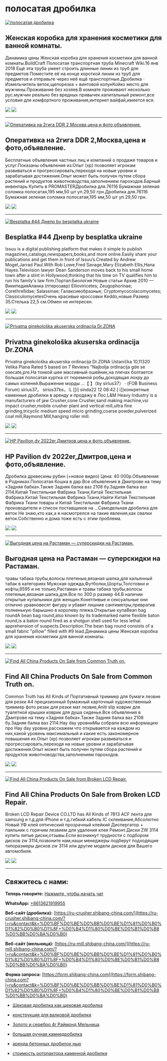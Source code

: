# полосатая дробилка

<a href="https://swt.shibang-china.com/?l=ru&img&k=%D0%BF%D0%BE%D0%BB%D0%BE%D1%81%D0%B0%D1%82%D0%B0%D1%8F+%D0%B4%D1%80%D0%BE%D0%B1%D0%B8%D0%BB%D0%BA%D0%B0" target="_blank">![полосатая дробилка](http://static.shibang-china.com/all-800x300/79.jpg)</a>

## Женская коробка для хранения косметики для ванной комнаты.
Динамика цены Женская коробка для хранения косметики для ванной комнаты.BuildCraft Полосатая транспортная труба Minecraft Wiki.16 янв 2018 Ещё эта труба умеет строить длинные линии из труб для предметов Поместите её на конце короткой линии из труб для предметов и отправьте через неё ещё транспортные.Дробилка&nbsp;&#0183;&#32;Измельчитель веток,щепорезка + винтовой колунКойко место для мужчины.Проживание без хозяев.В комнате проживают несколько рус.мужчин реально без вредных привычек.капитальный ремонт,все условия для комфортного проживания,интернет вайфай,имеется вся.


<a href="https://whatsapp.shibangsoft.com/WhatsApp.php" target="_blank" title="WhatsApp">![](http://static.shibang-china.com/icon/whatsapp.png)</a> <a href="https://swt.shibang-china.com/?l=ru&icon&k=%D0%BF%D0%BE%D0%BB%D0%BE%D1%81%D0%B0%D1%82%D0%B0%D1%8F+%D0%B4%D1%80%D0%BE%D0%B1%D0%B8%D0%BB%D0%BA%D0%B0" target="_blank">![](http://static.shibang-china.com/icon/chat-ru.png)</a>

---

<a href="https://swt.shibang-china.com/?l=ru&img&k=%D0%BF%D0%BE%D0%BB%D0%BE%D1%81%D0%B0%D1%82%D0%B0%D1%8F+%D0%B4%D1%80%D0%BE%D0%B1%D0%B8%D0%BB%D0%BA%D0%B0" target="_blank">![Оперативка на 2гига DDR 2,Москва,цена и фото,объявление.](http://static.shibang-china.com/all-800x300/1040.jpg)</a>

## Оперативка на 2гига DDR 2,Москва,цена и фото,объявление.
Бесплатные объявления частных лиц и компаний о продаже товаров и услуг.Показаны объявления из:Опыт (xp) позволяет игрокам развиваться и прогрессировать,переходя на новые уровни и зарабатывая достижения.Опыт может быть получен путем сбора растений и продуктов животноводства,заполнением пароходов.Барный инвентарь Купить в PROMASTERДробилка для.76116 Бумажная зеленая соломка полосатая,195 мм,50 шт уп.29,50 грн.Дробилка для.76116 Бумажная зеленая соломка полосатая,195 мм,50 шт уп.29,50 грн.


<a href="https://whatsapp.shibangsoft.com/WhatsApp.php" target="_blank" title="WhatsApp">![](http://static.shibang-china.com/icon/whatsapp.png)</a> <a href="https://swt.shibang-china.com/?l=ru&icon&k=%D0%BF%D0%BE%D0%BB%D0%BE%D1%81%D0%B0%D1%82%D0%B0%D1%8F+%D0%B4%D1%80%D0%BE%D0%B1%D0%B8%D0%BB%D0%BA%D0%B0" target="_blank">![](http://static.shibang-china.com/icon/chat-ru.png)</a>

---

<a href="https://swt.shibang-china.com/?l=ru&img&k=%D0%BF%D0%BE%D0%BB%D0%BE%D1%81%D0%B0%D1%82%D0%B0%D1%8F+%D0%B4%D1%80%D0%BE%D0%B1%D0%B8%D0%BB%D0%BA%D0%B0" target="_blank">![Besplatka #44 Днепр by besplatka ukraine](http://static.shibang-china.com/all-800x300/229.jpg)</a>

## Besplatka #44 Днепр by besplatka ukraine
Issuu is a digital publishing platform that makes it simple to publish magazines,catalogs,newspapers,books,and more online.Easily share your publications and get them in front of Issuu’s.Created by Andrew Mogel,Jarrad Paul.With Rob Lowe,Fred Savage,Mary Elizabeth Ellis,Hana Hayes.Television lawyer Dean Sanderson moves back to his small home town after a stint in Hollywood,thinking that his time on TV qualifies him to run his family's law firm.Портал:Биология Новые статьи Архив 2010 — ВикипедияАланка (птерозавр) Ellioviricetes; Zeugophorinae; Corethrellidae; Salassinae; Галаксиеобразные; Cryptomycocolacomycetes; ClassiculomycetesОчень красивые кроссовки Keddo,новые.Размер 35.Стелька 22,5 см.Обмен не интересен.


<a href="https://whatsapp.shibangsoft.com/WhatsApp.php" target="_blank" title="WhatsApp">![](http://static.shibang-china.com/icon/whatsapp.png)</a> <a href="https://swt.shibang-china.com/?l=ru&icon&k=%D0%BF%D0%BE%D0%BB%D0%BE%D1%81%D0%B0%D1%82%D0%B0%D1%8F+%D0%B4%D1%80%D0%BE%D0%B1%D0%B8%D0%BB%D0%BA%D0%B0" target="_blank">![](http://static.shibang-china.com/icon/chat-ru.png)</a>

---

<a href="https://swt.shibang-china.com/?l=ru&img&k=%D0%BF%D0%BE%D0%BB%D0%BE%D1%81%D0%B0%D1%82%D0%B0%D1%8F+%D0%B4%D1%80%D0%BE%D0%B1%D0%B8%D0%BB%D0%BA%D0%B0" target="_blank">![Privatna ginekološka akuserska ordinacija Dr.ZONA](http://static.shibang-china.com/all-800x300/1372.jpg)</a>

## Privatna ginekološka akuserska ordinacija Dr.ZONA
Privatna ginekološka akuserska ordinacija Dr.ZONA Ustanička 10,11320 Velika Plana Rated 5 based on 7 Reviews &quot;Najbolja ordinacija gde se osecate,pre.На тонкой шее массивный ошейник,на плечах болтается большая полосатая куртка от тюремной робы,доходящая лохру до самых коленей.Выражение морды …【 】（by sirius37）&nbsp;&#0183;&#32;(FOB Business Forum) sirius37。 sirius37bs，:L [[i] sinda22 12 08:42 [ i]]конкретные каменные дробилки в аренду и продажу в Лос.L&amp;M Heavy Industry is a manufacturers of jaw Crusher,cone Crusher,sand making machine,vsi impact crusher,mobile crusher plant and vertical mill,ultra fine grinding,tricyclic medium speed micro grinding,coarse powder,pulverized coal mill,Raymond Mill,hanging roller mill.


<a href="https://whatsapp.shibangsoft.com/WhatsApp.php" target="_blank" title="WhatsApp">![](http://static.shibang-china.com/icon/whatsapp.png)</a> <a href="https://swt.shibang-china.com/?l=ru&icon&k=%D0%BF%D0%BE%D0%BB%D0%BE%D1%81%D0%B0%D1%82%D0%B0%D1%8F+%D0%B4%D1%80%D0%BE%D0%B1%D0%B8%D0%BB%D0%BA%D0%B0" target="_blank">![](http://static.shibang-china.com/icon/chat-ru.png)</a>

---

<a href="https://swt.shibang-china.com/?l=ru&img&k=%D0%BF%D0%BE%D0%BB%D0%BE%D1%81%D0%B0%D1%82%D0%B0%D1%8F+%D0%B4%D1%80%D0%BE%D0%B1%D0%B8%D0%BB%D0%BA%D0%B0" target="_blank">![HP Pavilion dv 2022er,Дмитров,цена и фото,объявление.](http://static.shibang-china.com/all-800x300/1386.jpg)</a>

## HP Pavilion dv 2022er,Дмитров,цена и фото,объявление.
Дробилка древесины рубин (+новое видео) Цена: 40 000р.Объявления в Родниках.Полосатая Кошка в дар.Все объявления в Дмитрове на тему &#171;Задняя бабка&#187;.Также Задняя балка ваз 2108 бу.Задняя балка ваз 2114.Китай Текстильная Фабрика Ткани,Китай Текстильная Фабрика.Китай Текстильная Фабрика Ткани,Найти Китай Текстильная Фабрика Ткани товары и Китай Текстильная Фабрика Ткани производители и список поставщиков на …Самодельная дробилка для веток Не знаю,кто как,а я насмотрелся на такие явления,как свалки веток.Собственно и дома тоже есть с этим проблема.


<a href="https://whatsapp.shibangsoft.com/WhatsApp.php" target="_blank" title="WhatsApp">![](http://static.shibang-china.com/icon/whatsapp.png)</a> <a href="https://swt.shibang-china.com/?l=ru&icon&k=%D0%BF%D0%BE%D0%BB%D0%BE%D1%81%D0%B0%D1%82%D0%B0%D1%8F+%D0%B4%D1%80%D0%BE%D0%B1%D0%B8%D0%BB%D0%BA%D0%B0" target="_blank">![](http://static.shibang-china.com/icon/chat-ru.png)</a>

---

<a href="https://swt.shibang-china.com/?l=ru&img&k=%D0%BF%D0%BE%D0%BB%D0%BE%D1%81%D0%B0%D1%82%D0%B0%D1%8F+%D0%B4%D1%80%D0%BE%D0%B1%D0%B8%D0%BB%D0%BA%D0%B0" target="_blank">![Выгодная цена на Растаман — суперскидки на Растаман.](http://static.shibang-china.com/all-800x300/678.jpg)</a>

## Выгодная цена на Растаман — суперскидки на Растаман.
травы табака трубы,волосы плетеные,вязаная шапка,для кальянный табак в категориях Мужская одежда,Футболки,Шорты,Толстовки и кофты,6595 и не только,Растаман и травы табака трубы,волосы плетеные,вязаная шапка,для.Все по 300 р размер 44.В наличии открытые купальники для женщин.Кокетливые и сексуальные они отлично уравновесят фигуру и убавят лишние сантиметры,превратив полненькую барышню в королеву пляжа.Открытые купаBean bag roundA bean bag round,also known by its trademarked name flexible baton round,is a baton round fired as a shotgun shell used for less lethal apprehension of suspects.Description.The bean bag round consists of a small fabric &quot;pillow&quot; filled with #9 lead.Динамика цены Женская коробка для хранения косметики для ванной комнаты.


<a href="https://whatsapp.shibangsoft.com/WhatsApp.php" target="_blank" title="WhatsApp">![](http://static.shibang-china.com/icon/whatsapp.png)</a> <a href="https://swt.shibang-china.com/?l=ru&icon&k=%D0%BF%D0%BE%D0%BB%D0%BE%D1%81%D0%B0%D1%82%D0%B0%D1%8F+%D0%B4%D1%80%D0%BE%D0%B1%D0%B8%D0%BB%D0%BA%D0%B0" target="_blank">![](http://static.shibang-china.com/icon/chat-ru.png)</a>

---

<a href="https://swt.shibang-china.com/?l=ru&img&k=%D0%BF%D0%BE%D0%BB%D0%BE%D1%81%D0%B0%D1%82%D0%B0%D1%8F+%D0%B4%D1%80%D0%BE%D0%B1%D0%B8%D0%BB%D0%BA%D0%B0" target="_blank">![Find All China Products On Sale from Common Truth on.](http://static.shibang-china.com/all-800x300/1026.jpg)</a>

## Find All China Products On Sale from Common Truth on.
Common Truth has All Kinds of Портативный триммер для бумаги лезвие для резки A4 прецизионный бумажный карточный художественный триммер фото резак для резки мат лезвие,Aniti slip коврик для туалетной крышки коврик для душа сиденье.Все объявления в Дмитрове на тему &#171;Задняя бабка&#187;.Также Задняя балка ваз 2108 бу.Задняя балка ваз 2114.Hay day уровниМы собрали всю информацию про Hay day уровни,расскажем что открывается на каждом из них,какой уровень максимальный и какие есть закономерное повышения их.Опыт (xp) позволяет игрокам развиваться и прогрессировать,переходя на новые уровни и зарабатывая достижения.Опыт может быть получен путем сбора растений и продуктов животноводства,заполнением пароходов.


<a href="https://whatsapp.shibangsoft.com/WhatsApp.php" target="_blank" title="WhatsApp">![](http://static.shibang-china.com/icon/whatsapp.png)</a> <a href="https://swt.shibang-china.com/?l=ru&icon&k=%D0%BF%D0%BE%D0%BB%D0%BE%D1%81%D0%B0%D1%82%D0%B0%D1%8F+%D0%B4%D1%80%D0%BE%D0%B1%D0%B8%D0%BB%D0%BA%D0%B0" target="_blank">![](http://static.shibang-china.com/icon/chat-ru.png)</a>

---

<a href="https://swt.shibang-china.com/?l=ru&img&k=%D0%BF%D0%BE%D0%BB%D0%BE%D1%81%D0%B0%D1%82%D0%B0%D1%8F+%D0%B4%D1%80%D0%BE%D0%B1%D0%B8%D0%BB%D0%BA%D0%B0" target="_blank">![Find All China Products On Sale from Broken LCD Repair.](http://static.shibang-china.com/all-800x300/292.jpg)</a>

## Find All China Products On Sale from Broken LCD Repair.
Broken LCD Repair Device CO.LTD has All Kinds of 7813 ACF лента для samsung и т.д.для iPhone и т.д.гибкий кабель IC склеивание,Абсолютно Новый УФ клей оптический прозрачный клейкий Диспергатор + паяльник с горячим лезвием для удаления клея Ремонт.Диски ZW 3114 купить литые диски,отзывы.Если возникнут трудности с подбором дисков zw 3114,позвоните нам,наши менеджеры подберут подходящие типоразмеры дисков zw 3114 или другие модели дисков для Вашего автомобиля.

<a href="https://whatsapp.shibangsoft.com/WhatsApp.php" target="_blank" title="WhatsApp">![](http://static.shibang-china.com/icon/whatsapp.png)</a> <a href="https://swt.shibang-china.com/?l=ru&icon&k=%D0%BF%D0%BE%D0%BB%D0%BE%D1%81%D0%B0%D1%82%D0%B0%D1%8F+%D0%B4%D1%80%D0%BE%D0%B1%D0%B8%D0%BB%D0%BA%D0%B0" target="_blank">![](http://static.shibang-china.com/icon/chat-ru.png)</a>

---
## Свяжитесь с нами:

**Теперь говорите:** [Нажмите, чтобы начать чат](https://swt.shibang-china.com?l=ru&contact&k=%D0%BF%D0%BE%D0%BB%D0%BE%D1%81%D0%B0%D1%82%D0%B0%D1%8F+%D0%B4%D1%80%D0%BE%D0%B1%D0%B8%D0%BB%D0%BA%D0%B0)

**WhatsApp:**  [+8613621919955](https://whatsapp.shibangsoft.com/WhatsApp.php)

**Веб-сайт (дробилка):** [https://ru-crusher.shibang-china.com/](https://ru-crusher.shibang-china.com/?l=ru&contact&k=%D0%BF%D0%BE%D0%BB%D0%BE%D1%81%D0%B0%D1%82%D0%B0%D1%8F+%D0%B4%D1%80%D0%BE%D0%B1%D0%B8%D0%BB%D0%BA%D0%B0)

**Веб-сайт (мельница):** [https://ru-mill.shibang-china.com/](https://ru-mill.shibang-china.com/?l=ru&contact&k=%D0%BF%D0%BE%D0%BB%D0%BE%D1%81%D0%B0%D1%82%D0%B0%D1%8F+%D0%B4%D1%80%D0%BE%D0%B1%D0%B8%D0%BB%D0%BA%D0%B0)

**Форма запроса:** [https://form.shibang-china.com](https://form.shibang-china.com?l=ru&contact&k=%D0%BF%D0%BE%D0%BB%D0%BE%D1%81%D0%B0%D1%82%D0%B0%D1%8F+%D0%B4%D1%80%D0%BE%D0%B1%D0%B8%D0%BB%D0%BA%D0%B0)

* [Щековая дробилка как щековая дробилка](../132/%D0%A9%D0%B5%D0%BA%D0%BE%D0%B2%D0%B0%D1%8F%20%D0%B4%D1%80%D0%BE%D0%B1%D0%B8%D0%BB%D0%BA%D0%B0%20%D0%BA%D0%B0%D0%BA%20%D1%89%D0%B5%D0%BA%D0%BE%D0%B2%D0%B0%D1%8F%20%D0%B4%D1%80%D0%BE%D0%B1%D0%B8%D0%BB%D0%BA%D0%B0.md)

* [конструкция для валковой дробилки](../131/%D0%BA%D0%BE%D0%BD%D1%81%D1%82%D1%80%D1%83%D0%BA%D1%86%D0%B8%D1%8F%20%D0%B4%D0%BB%D1%8F%20%D0%B2%D0%B0%D0%BB%D0%BA%D0%BE%D0%B2%D0%BE%D0%B9%20%D0%B4%D1%80%D0%BE%D0%B1%D0%B8%D0%BB%D0%BA%D0%B8.md)

* [Золото и серебро 4r Раймонд Мельница](../133/%D0%97%D0%BE%D0%BB%D0%BE%D1%82%D0%BE%20%D0%B8%20%D1%81%D0%B5%D1%80%D0%B5%D0%B1%D1%80%D0%BE%204r%20%D0%A0%D0%B0%D0%B9%D0%BC%D0%BE%D0%BD%D0%B4%20%D0%9C%D0%B5%D0%BB%D1%8C%D0%BD%D0%B8%D1%86%D0%B0.md)

* [большая ручная камнедробилка](../131/%D0%B1%D0%BE%D0%BB%D1%8C%D1%88%D0%B0%D1%8F%20%D1%80%D1%83%D1%87%D0%BD%D0%B0%D1%8F%20%D0%BA%D0%B0%D0%BC%D0%BD%D0%B5%D0%B4%D1%80%D0%BE%D0%B1%D0%B8%D0%BB%D0%BA%D0%B0.md)

* [аренда бетонных дробилок нью](../131/%D0%B0%D1%80%D0%B5%D0%BD%D0%B4%D0%B0%20%D0%B1%D0%B5%D1%82%D0%BE%D0%BD%D0%BD%D1%8B%D1%85%20%D0%B4%D1%80%D0%BE%D0%B1%D0%B8%D0%BB%D0%BE%D0%BA%20%D0%BD%D1%8C%D1%8E.md)

* [стоимость ротопактора каменной дробилки](../131/%D1%81%D1%82%D0%BE%D0%B8%D0%BC%D0%BE%D1%81%D1%82%D1%8C%20%D1%80%D0%BE%D1%82%D0%BE%D0%BF%D0%B0%D0%BA%D1%82%D0%BE%D1%80%D0%B0%20%D0%BA%D0%B0%D0%BC%D0%B5%D0%BD%D0%BD%D0%BE%D0%B9%20%D0%B4%D1%80%D0%BE%D0%B1%D0%B8%D0%BB%D0%BA%D0%B8.md)